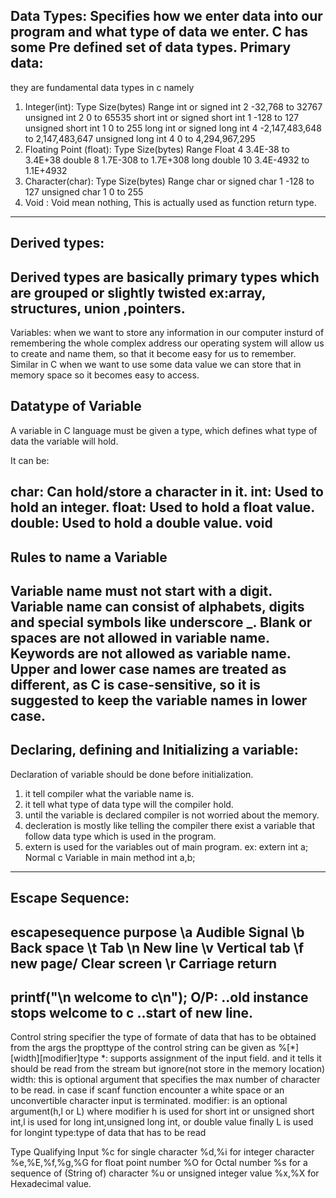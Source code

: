 Data Types: Specifies how we enter data into our program and what type of data we enter. C has some Pre defined set of data types.
Primary data:
-------------
they are fundamental data types in c namely 
1. Integer(int): 
Type	Size(bytes)	Range
int or signed int	2	-32,768 to 32767
unsigned int	2	0 to 65535
short int or signed short int	1	-128 to 127
unsigned short int	1	0 to 255
long int or signed long int	4	-2,147,483,648 to 2,147,483,647
unsigned long int	4	0 to 4,294,967,295
2. Floating Point (float): 
Type	Size(bytes)	Range
Float	4	3.4E-38 to 3.4E+38
double	8	1.7E-308 to 1.7E+308
long double	10	3.4E-4932 to 1.1E+4932
3. Character(char): 
Type	Size(bytes)	Range
char or signed char	1	-128 to 127
unsigned char	1	0 to 255
4. Void : Void mean nothing, This is actually used as function return type.
----------------------------------------------------------------------------
Derived types:
----------------
Derived types are basically primary types which are grouped or slightly twisted
ex:array, structures, union ,pointers.
--------------------------------------------------------------------------------
Variables: when we want to store any information in our computer insturd of remembering the whole complex address our operating system will allow us to create and name them, so that it become easy for us to remember. Similar in C when we want to use some data value we can store that in memory space so it becomes easy to access.

Datatype of Variable
-------------------
A variable in C language must be given a type, which defines what type of data the variable will hold.

It can be:

char: Can hold/store a character in it.
int: Used to hold an integer.
float: Used to hold a float value.
double: Used to hold a double value.
void
----------------------------------------------
Rules to name a Variable
-------------------------
Variable name must not start with a digit.
Variable name can consist of alphabets, digits and special symbols like underscore _.
Blank or spaces are not allowed in variable name.
Keywords are not allowed as variable name.
Upper and lower case names are treated as different, as C is case-sensitive, so it is suggested to keep the variable names in lower case.
----------------------------------------------------------------------------------------------------------------------
Declaring, defining and Initializing a variable:
--------------------------------------------------
Declaration of variable should be done before initialization.
1. it tell compiler what the variable name is.
2. it tell what type of data type will the compiler  hold.
3. until the variable is declared compiler is not worried about the memory.
4. decleration is mostly like telling the compiler there exist a variable that follow data type which is used in the program.
5. extern is used for the variables out of main program.
 ex: extern int a;
 Normal c Variable in main method int a,b;
 -------------------------------------------------------------------------
 Escape Sequence:
 --------------
 escapesequence purpose
 \a             Audible Signal
 \b             Back space
 \t             Tab
 \n             New line
 \v             Vertical tab
 \f             new page/ Clear screen
 \r             Carriage return
 -----------------------------------------------------------------------
 printf("\n welcome to c\n");
 O/P: 
 ..old instance stops
welcome to c
 ..start of new line.
 -----------------------------------------------------------------------
 Control string specifier the type of formate of data that has to be obtained from the args
 the propttype of the control string can be given as
 %[*][width][modifier]type
 *: supports assignment of the input field. and it tells it should be read from the stream  but ignore(not store in the memory location)
 width: this is optional argument that specifies the max number of character to be read. in case if scanf function encounter a white space or an unconvertible character input is terminated.
 modifier: is an optional argument(h,l or L) where modifier h is used for short int or unsigned short int,l is used for long int,unsigned long int, or double value finally L is used for longint
 type:type of data that has to be read

 Type                   Qualifying Input
 %c                     for single character
 %d,%i                  for integer character
%e,%E,%f,%g,%G          for float point number
%O                      for Octal number
%s                      for a sequence of (String of) character
%u                      or unsigned integer value
%x,%X                   for Hexadecimal value.

 
